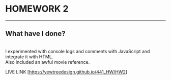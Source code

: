 <h1>HOMEWORK 2</h1>
<hr>
<h2> What have I done? </h2>
<br>
I experimented with console logs and comments with JavaScript and integrate it with HTML.
<br>
Also included an awful movie reference.

LIVE LINK [https://yewtreedesign.github.io/441_HW/HW2]
